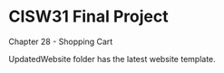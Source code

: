 # CISW31 Final Project
Chapter 28 - Shopping Cart

UpdatedWebsite folder has the latest website template. 
